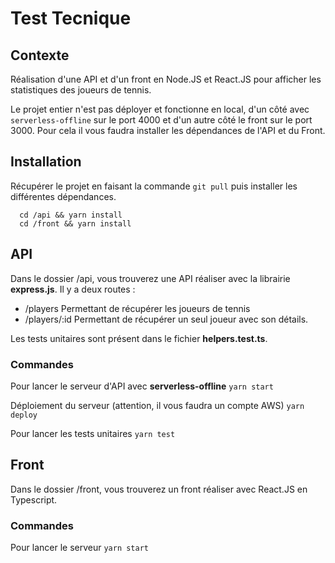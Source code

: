 # Test Tecnique

## Contexte

Réalisation d'une API et d'un front en Node.JS et React.JS pour afficher les statistiques des joueurs de tennis.

Le projet entier n'est pas déployer et fonctionne en local, d'un côté avec `serverless-offline` sur le port 4000 et d'un autre côté le front sur le port 3000. Pour cela il vous faudra installer les dépendances de l'API et du Front.

## Installation

Récupérer le projet en faisant la commande `git pull` puis installer les différentes dépendances.

```
  cd /api && yarn install
  cd /front && yarn install
```

## API

Dans le dossier /api, vous trouverez une API réaliser avec la librairie **express.js**. Il y a deux routes :

- /players Permettant de récupérer les joueurs de tennis
- /players/:id Permettant de récupérer un seul joueur avec son détails.

Les tests unitaires sont présent dans le fichier **helpers.test.ts**.

### Commandes

Pour lancer le serveur d'API avec **serverless-offline**
`yarn start`

Déploiement du serveur (attention, il vous faudra un compte AWS)
`yarn deploy`

Pour lancer les tests unitaires
`yarn test`

## Front

Dans le dossier /front, vous trouverez un front réaliser avec React.JS en Typescript.

### Commandes

Pour lancer le serveur
`yarn start`
